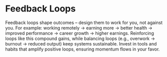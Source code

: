 # Feedback Loops

Feedback loops shape outcomes – design them to work for you, not against you. For example: working remotely → earning more → better health → improved performance → career growth → higher earnings. Reinforcing loops like this compound gains, while balancing loops (e.g., overwork → burnout → reduced output) keep systems sustainable. Invest in tools and habits that amplify positive loops, ensuring momentum flows in your favor.
